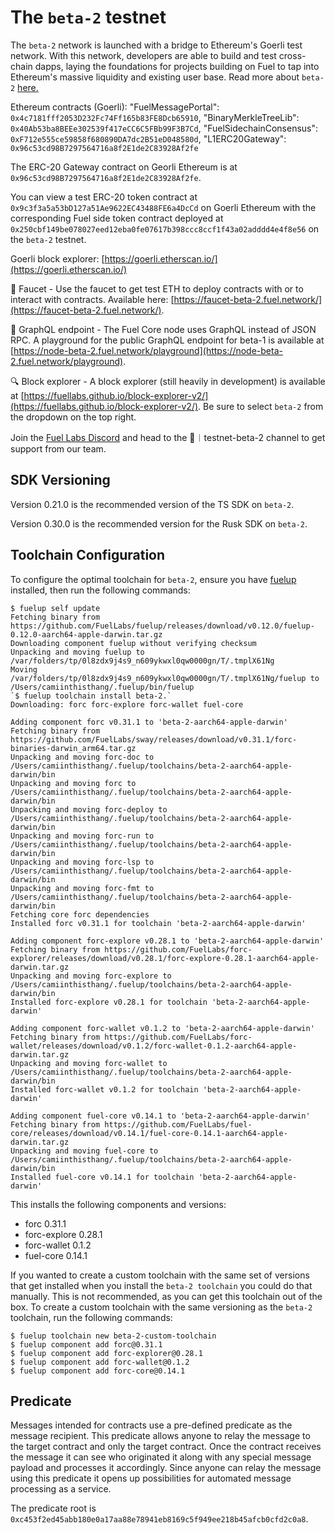 # The `beta-2` testnet

The `beta-2` network is launched with a bridge to Ethereum's Goerli test network. With this network, developers are able to build and test cross-chain dapps, laying the foundations for projects building on Fuel to tap into Ethereum's massive liquidity and existing user base. Read more about `beta-2` [here.](./beta-2.md)

Ethereum contracts (Goerli):
"FuelMessagePortal": `0x4c7181fff2053D232Fc74Ff165b83FE8Dcb65910`,
"BinaryMerkleTreeLib": `0x40Ab53ba8BEEe302539f417eCC6C5FBb99F3B7Cd`,
"FuelSidechainConsensus": `0xF712e555ce59858f680890DA7dc2B51eD048580d`,
"L1ERC20Gateway": `0x96c53cd98B7297564716a8f2E1de2C83928Af2fe`

The ERC-20 Gateway contract on Georli Ethereum is at `0x96c53cd98B7297564716a8f2E1de2C83928Af2fe`.

You can view a test ERC-20 token contract at `0x9c3f3a5a53bD127a51Ae9622EC43488FE6a4DcCd` on Goerli Ethereum with the corresponding Fuel side token contract deployed at `0x250cbf149be078027eed12eba0fe07617b398ccc8ccf1f43a02adddd4e4f8e56` on the `beta-2` testnet.

Goerli block explorer: [https://goerli.etherscan.io/](https://goerli.etherscan.io/)

🚰 Faucet - Use the faucet to get test ETH to deploy contracts with or to interact with contracts. Available here: [https://faucet-beta-2.fuel.network/](https://faucet-beta-2.fuel.network/).

📃 GraphQL endpoint - The Fuel Core node uses GraphQL instead of JSON RPC. A playground for the public GraphQL endpoint for beta-1 is available at [https://node-beta-2.fuel.network/playground](https://node-beta-2.fuel.network/playground).

🔍 Block explorer - A block explorer (still heavily in development) is available at [https://fuellabs.github.io/block-explorer-v2/](https://fuellabs.github.io/block-explorer-v2/). Be sure to select `beta-2` from the dropdown on the top right.

Join the [Fuel Labs Discord](https://discord.com/invite/fuelnetwork) and head to the 🧪︱testnet-beta-2 channel to get support from our team.

## SDK Versioning

Version 0.21.0 is the recommended version of the TS SDK on `beta-2`.  

Version 0.30.0 is the recommended version for the Rusk SDK on `beta-2`.

## Toolchain Configuration

To configure the optimal toolchain for `beta-2`, ensure you have [fuelup](https://fuellabs.github.io/fuelup/v0.12.0/) installed, then run the following commands:

```console
$ fuelup self update
Fetching binary from https://github.com/FuelLabs/fuelup/releases/download/v0.12.0/fuelup-0.12.0-aarch64-apple-darwin.tar.gz
Downloading component fuelup without verifying checksum
Unpacking and moving fuelup to /var/folders/tp/0l8zdx9j4s9_n609ykwxl0qw0000gn/T/.tmplX61Ng
Moving /var/folders/tp/0l8zdx9j4s9_n609ykwxl0qw0000gn/T/.tmplX61Ng/fuelup to /Users/camiinthisthang/.fuelup/bin/fuelup
`$ fuelup toolchain install beta-2.`
Downloading: forc forc-explore forc-wallet fuel-core

Adding component forc v0.31.1 to 'beta-2-aarch64-apple-darwin'
Fetching binary from https://github.com/FuelLabs/sway/releases/download/v0.31.1/forc-binaries-darwin_arm64.tar.gz
Unpacking and moving forc-doc to /Users/camiinthisthang/.fuelup/toolchains/beta-2-aarch64-apple-darwin/bin
Unpacking and moving forc to /Users/camiinthisthang/.fuelup/toolchains/beta-2-aarch64-apple-darwin/bin
Unpacking and moving forc-deploy to /Users/camiinthisthang/.fuelup/toolchains/beta-2-aarch64-apple-darwin/bin
Unpacking and moving forc-run to /Users/camiinthisthang/.fuelup/toolchains/beta-2-aarch64-apple-darwin/bin
Unpacking and moving forc-lsp to /Users/camiinthisthang/.fuelup/toolchains/beta-2-aarch64-apple-darwin/bin
Unpacking and moving forc-fmt to /Users/camiinthisthang/.fuelup/toolchains/beta-2-aarch64-apple-darwin/bin
Fetching core forc dependencies
Installed forc v0.31.1 for toolchain 'beta-2-aarch64-apple-darwin'

Adding component forc-explore v0.28.1 to 'beta-2-aarch64-apple-darwin'
Fetching binary from https://github.com/FuelLabs/forc-explorer/releases/download/v0.28.1/forc-explore-0.28.1-aarch64-apple-darwin.tar.gz
Unpacking and moving forc-explore to /Users/camiinthisthang/.fuelup/toolchains/beta-2-aarch64-apple-darwin/bin
Installed forc-explore v0.28.1 for toolchain 'beta-2-aarch64-apple-darwin'

Adding component forc-wallet v0.1.2 to 'beta-2-aarch64-apple-darwin'
Fetching binary from https://github.com/FuelLabs/forc-wallet/releases/download/v0.1.2/forc-wallet-0.1.2-aarch64-apple-darwin.tar.gz
Unpacking and moving forc-wallet to /Users/camiinthisthang/.fuelup/toolchains/beta-2-aarch64-apple-darwin/bin
Installed forc-wallet v0.1.2 for toolchain 'beta-2-aarch64-apple-darwin'

Adding component fuel-core v0.14.1 to 'beta-2-aarch64-apple-darwin'
Fetching binary from https://github.com/FuelLabs/fuel-core/releases/download/v0.14.1/fuel-core-0.14.1-aarch64-apple-darwin.tar.gz
Unpacking and moving fuel-core to /Users/camiinthisthang/.fuelup/toolchains/beta-2-aarch64-apple-darwin/bin
Installed fuel-core v0.14.1 for toolchain 'beta-2-aarch64-apple-darwin'
```

This installs the following components and versions:

- forc 0.31.1
- forc-explore 0.28.1
- forc-wallet 0.1.2
- fuel-core 0.14.1

If you wanted to create a custom toolchain with the same set of versions that get installed when you install the `beta-2 toolchain` you could do that manually. This is not recommended, as you can get this toolchain out of the box. To create a custom toolchain with the same versioning as the `beta-2` toolchain, run the following commands:

```console
$ fuelup toolchain new beta-2-custom-toolchain
$ fuelup component add forc@0.31.1
$ fuelup component add forc-explorer@0.28.1
$ fuelup component add forc-wallet@0.1.2
$ fuelup component add forc-core@0.14.1
```

## Predicate

Messages intended for contracts use a pre-defined predicate as the message recipient. This predicate allows anyone to relay the message to the target contract and only the target contract. Once the contract receives the message it can see who originated it along with any special message payload and processes it accordingly. Since anyone can relay the message using this predicate it opens up possibilities for automated message processing as a service.

The predicate root is `0xc453f2ed45abb180e0a17aa88e78941eb8169c5f949ee218b45afcb0cfd2c0a8`.
